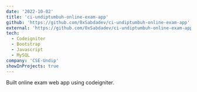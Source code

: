 ```yaml
---
date: '2022-10-02'
title: 'ci-undiptumbuh-online-exam-app'
github: 'https://github.com/0xSabdadev/ci-undiptumbuh-online-exam-app'
external: 'https://github.com/0xSabdadev/ci-undiptumbuh-online-exam-app'
tech:
  - Codeigniter
  - Bootstrap
  - Javascript
  - MySQL
company: 'CSE-Undip'
showInProjects: true
---
```


Built online exam web app using codeigniter.

